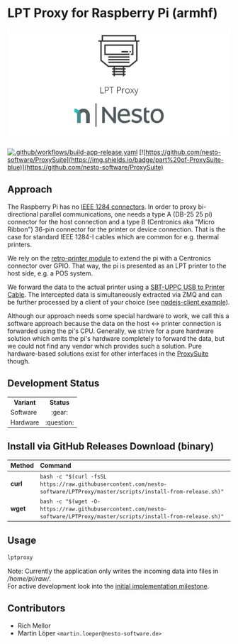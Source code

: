 LPT Proxy for Raspberry Pi (armhf)   
========

<p align="center">
  <img src=".github/imgs/project_logo.png">
</p>

[![.github/workflows/build-app-release.yaml](https://github.com/nesto-software/LPTProxy/actions/workflows/build-lptproxy.yml/badge.svg)](https://github.com/nesto-software/LPTProxy/actions/workflows/build-lptproxy.yml)
[![https://github.com/nesto-software/ProxySuite](https://img.shields.io/badge/part%20of-ProxySuite-blue)](https://github.com/nesto-software/ProxySuite)

Approach
--------

The Raspberry Pi has no [IEEE 1284 connectors](https://en.wikipedia.org/wiki/IEEE_1284#IEEE_1284_connectors_and_cables). 
In order to proxy bi-directional parallel communications, one needs a type A (DB-25 25 pi) connector for the host connection and a type B (Centronics aka "Micro Ribbon") 36-pin connector for the printer or device connection. That is the case for standard IEEE 1284-I cables which are common for e.g. thermal printers.

We rely on the [retro-printer module](https://www.retroprinter.com/) to extend the pi with a Centronics connector over GPIO.
That way, the pi is presented as an LPT printer to the host side, e.g. a POS system.

We forward the data to the actual printer using a [SBT-UPPC USB to Printer Cable](https://www.sabrent.com/product/SBT-UPPC/usb-2-0-centronics-printer-cable-cn36m/). The intercepted data is simultaneously extracted via ZMQ and can be further processed by a client of your choice (see <a href="nodejs-client/">nodejs-client example</a>). 

Although our approach needs some special hardware to work, we call this a software approach because the data on the host <-> printer connection is forwarded using the pi's CPU. Generally, we strive for a pure hardware solution which omits the pi's hardware completely to forward the data, but we could not find any vendor which provides such a solution. Pure hardware-based solutions exist for other interfaces in the <a href="https://github.com/nesto-software/ProxySuite">ProxySuite</a> though.

Development Status
------
<table>

  <tr><th>Variant</th><th>Status</th></tr>
  <tr><td>Software</td><td align="center">:gear:</td></tr>
  <tr><td>Hardware</td><td align="center">:question:</td></tr>

</table>

Install via GitHub Releases Download (binary)
---------------------------------------------

| Method    | Command                                                                                           |
|:----------|:--------------------------------------------------------------------------------------------------|
| **curl**  | `bash -c "$(curl -fsSL https://raw.githubusercontent.com/nesto-software/LPTProxy/master/scripts/install-from-release.sh)"` |
| **wget**  | `bash -c "$(wget -O- https://raw.githubusercontent.com/nesto-software/LPTProxy/master/scripts/install-from-release.sh)"`   |

Usage
-----

```bash
lptproxy
```

Note: Currently the application only writes the incoming data into files in */home/pi/raw/*.   
For active development look into the [initial implementation milestone](https://github.com/nesto-software/LPTProxy/milestone/1).

Contributors
------------ 

- Rich Mellor
- Martin Löper `<martin.loeper@nesto-software.de>`
